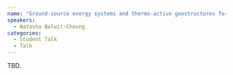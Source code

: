 ```yaml
---
name: "Ground-source energy systems and thermo-active geostructures for direct use of shallow geothermal energy"
speakers:
  - Natasha Balwit-Cheung
categories:
  - Student Talk
  - Talk
---
```


TBD.